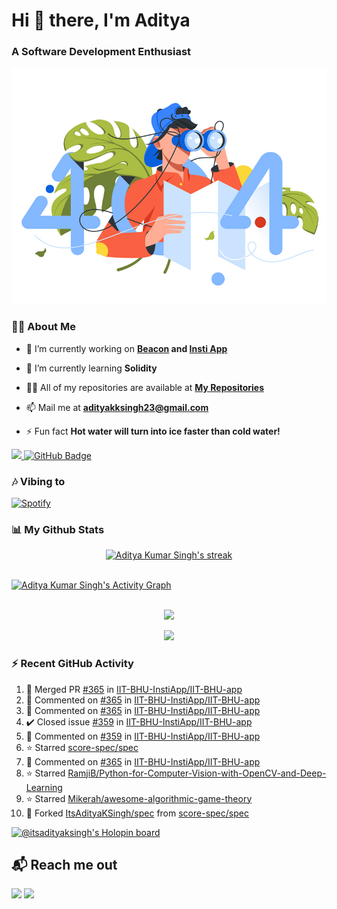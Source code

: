 <h1 align="left"> Hi 👋 there, I'm Aditya</h1>
<!-- <p align="center">
    
[![Typing SVG](https://readme-typing-svg.herokuapp.com?color=%2336BCF7&size=40&center=true&lines=Hi+There!;I'm+Aditya)](https://git.io/typing-svg)
    
</p> -->
<h3 align="left">A Software Development Enthusiast</h3>
<img src="./aditya-home.jpg" />

### 🙋‍♂️ About Me

- 🔭 I’m currently working on **[Beacon](https://github.com/CCExtractor/beacon) and [Insti App](https://github.com/IIT-BHU-InstiApp/IIT-BHU-app)**

- 🌱 I’m currently learning **Solidity**

- 👨‍💻 All of my repositories are available at **[My Repositories](https://github.com/ItsAdityaKSingh?tab=repositories)**

- 📫 Mail me at **adityakksingh23@gmail.com**

- ⚡ Fun fact **Hot water will turn into ice faster than cold water!**


<p align="left">
<a href="https://github.com/ItsAdityaKSingh/github-profile-views-counter">
    <img src="https://komarev.com/ghpvc/?username=itsadityaksingh">
</a> <a href="https://github.com/itsadityaksingh?tab=followers"><img src="https://img.shields.io/github/followers/itsadityaksingh?label=Followers&style=social" alt="GitHub Badge"></a>
</p>
  
### 🎶 Vibing to
[![Spotify](https://spotify-live.vercel.app/api/spotify)](https://open.spotify.com/artist/6VuMaDnrHyPL1p4EHjYLi7?si=3cl_3ZkyRLWj-AUGzT867g)

### 📊 My Github Stats

<!-- Total Views on Profile:<br><br>
![Visitor Count](https://profile-counter.glitch.me/itsadityaksingh/count.svg) -->
<!-- [![𝚝𝚛𝚘𝚙𝚑𝚢](https://github-profile-trophy.vercel.app/?username=ItsAdityaKSingh&column=8&margin-w=15&margin-h=15&no-bg=true&no-frame=true&theme=juicyfresh)](https://github.com/ItsAdityaKSingh)

<p align="center">
  <a>
    <img height="150" width="150" src="https://github.com/JayantGoel001/JayantGoel001/blob/master/PNG/left.png">
    <img align="center" src="https://github-readme-streak-stats.herokuapp.com/?user=ItsAdityaKSingh&theme=dark&hide_border=true"/>
    <img height="150" width="150" src="https://github.com/JayantGoel001/JayantGoel001/blob/master/PNG/right.png">
  </a>
</p> -->

<p align="center">
    <a href="https://github.com/itsadityaksingh/github-readme-streak-stats">
        <img title="🔥 Get streak stats for your profile at git.io/streak-stats" alt="Aditya Kumar Singh's streak" src="https://github-readme-streak-stats.herokuapp.com/?user=ItsAdityaKSingh&theme=highcontrast&hide_border=true&background=0D1117"/>
    </a>
</p>



<br/>
<a href="https://github.com/kailash360/github-readme-activity-graph"><img alt="Aditya Kumar Singh's Activity Graph" src="https://activity-graph.herokuapp.com/graph?username=itsadityaksingh&bg_color=0D1117&color=FF8539&line=FF8539&point=FFFFFF&hide_border=true" /></a>
<br/>
<br/>
<p align="center"><img src="https://github-readme-stats.vercel.app/api/top-langs/?username=itsadityaksingh&layout=compact"/></p>
<p align="center"><img src="https://github-readme-stats.vercel.app/api?username=ItsAdityaKSingh&show_icons=true&theme=swift" /></p>

### ⚡ Recent GitHub Activity
<!--RECENT_ACTIVITY:start-->
1. 🎉 Merged PR [#365](https://github.com/IIT-BHU-InstiApp/IIT-BHU-app/pull/365) in [IIT-BHU-InstiApp/IIT-BHU-app](https://github.com/IIT-BHU-InstiApp/IIT-BHU-app)<br>
2. 💬 Commented on [#365](https://github.com/IIT-BHU-InstiApp/IIT-BHU-app/pull/365#issuecomment-1382680692) in [IIT-BHU-InstiApp/IIT-BHU-app](https://github.com/IIT-BHU-InstiApp/IIT-BHU-app)<br>
3. 💬 Commented on [#365](https://github.com/IIT-BHU-InstiApp/IIT-BHU-app/pull/365#discussion_r1070224352) in [IIT-BHU-InstiApp/IIT-BHU-app](https://github.com/IIT-BHU-InstiApp/IIT-BHU-app)<br>
4. ✔️ Closed issue [#359](https://github.com/IIT-BHU-InstiApp/IIT-BHU-app/issues/359) in [IIT-BHU-InstiApp/IIT-BHU-app](https://github.com/IIT-BHU-InstiApp/IIT-BHU-app)<br>
5. 💬 Commented on [#359](https://github.com/IIT-BHU-InstiApp/IIT-BHU-app/issues/359#issuecomment-1382669698) in [IIT-BHU-InstiApp/IIT-BHU-app](https://github.com/IIT-BHU-InstiApp/IIT-BHU-app)<br>
6. ⭐ Starred [score-spec/spec](https://github.com/score-spec/spec)<br>
7. 💬 Commented on [#365](https://github.com/IIT-BHU-InstiApp/IIT-BHU-app/pull/365#issuecomment-1380426691) in [IIT-BHU-InstiApp/IIT-BHU-app](https://github.com/IIT-BHU-InstiApp/IIT-BHU-app)<br>
8. ⭐ Starred [RamjiB/Python-for-Computer-Vision-with-OpenCV-and-Deep-Learning](https://github.com/RamjiB/Python-for-Computer-Vision-with-OpenCV-and-Deep-Learning)<br>
9. ⭐ Starred [Mikerah/awesome-algorithmic-game-theory](https://github.com/Mikerah/awesome-algorithmic-game-theory)<br>
10. 🔱 Forked [ItsAdityaKSingh/spec](https://github.com/ItsAdityaKSingh/spec) from [score-spec/spec](https://github.com/score-spec/spec)<br>
<!--RECENT_ACTIVITY:end-->

[![@itsadityaksingh's Holopin board](https://holopin.me/itsadityaksingh)](https://holopin.io/@itsadityaksingh)



## 📬 Reach me out
<p align="left">
<a href = "https://www.linkedin.com/in/itsadityaksingh/"><img src="https://img.icons8.com/fluent/48/000000/linkedin.png"/></a>
<a href = "https://www.instagram.com/itsadityaksingh/"><img src="https://img.icons8.com/fluent/48/000000/instagram-new.png"/></a>
</p>
